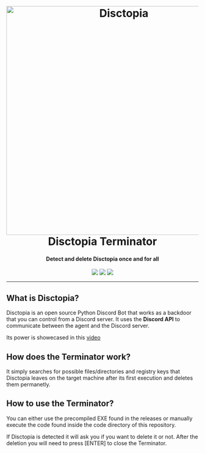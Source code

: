 <h1 align="center">
  <br>
  <a href="https://github.com/3ct0s/"><img src="https://i.ibb.co/RDCpJKT/image.png" width=600 weigth=500 alt="Disctopia"></a>
  <br>
  Disctopia Terminator
  <br>
</h1>

<h4 align="center">Detect and delete Disctopia once and for all</h4>

<p align="center">
    <img src="https://img.shields.io/badge/Platform-Windows-red">
    <img src="https://img.shields.io/badge/Version-1.0.0-red">
    <img src="https://img.shields.io/badge/Python-3.5+-red">
</p>

---

## What is Disctopia?

Disctopia is an open source Python Discord Bot that works as a backdoor that you can control from a Discord server. It uses the **Discord API** to communicate between the agent and the Discord server.

Its power is showecased in this [video](https://youtu.be/q7jqRg1sxBU)

## How does the Terminator work?

It simply searches for possible files/directories and registry keys that Disctopia leaves on the target machine after its first execution and deletes them permanetly.

## How to use the Terminator?

You can either use the precompiled EXE found in the releases or manually execute the code found inside the code directory of this repository. 

If Disctopia is detected it will ask you if you want to delete it or not. After the deletion you will need to press [ENTER] to close the Terminator.
